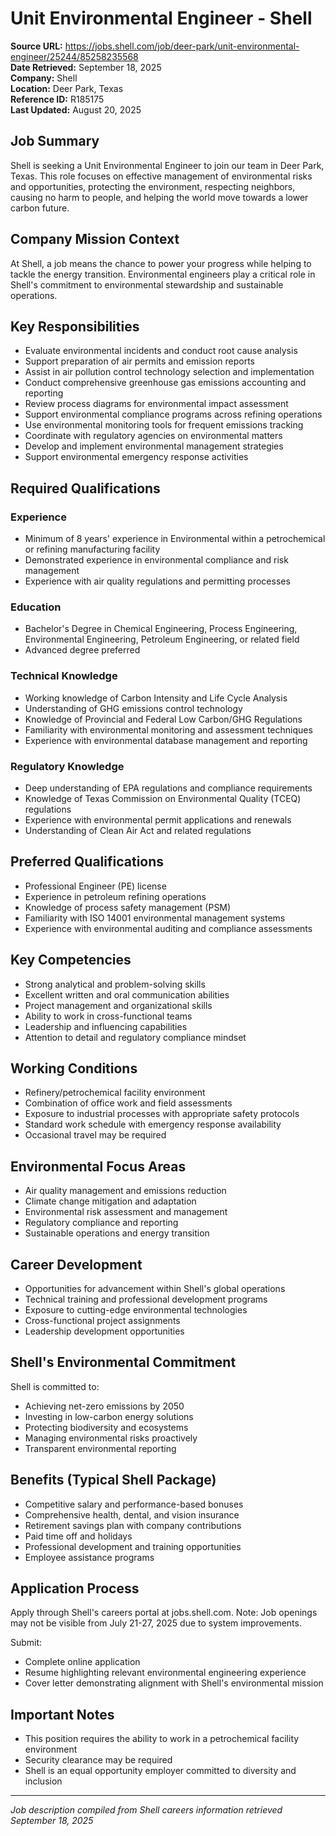 # Unit Environmental Engineer - Shell

**Source URL:** https://jobs.shell.com/job/deer-park/unit-environmental-engineer/25244/85258235568  
**Date Retrieved:** September 18, 2025  
**Company:** Shell  
**Location:** Deer Park, Texas  
**Reference ID:** R185175  
**Last Updated:** August 20, 2025  

## Job Summary
Shell is seeking a Unit Environmental Engineer to join our team in Deer Park, Texas. This role focuses on effective management of environmental risks and opportunities, protecting the environment, respecting neighbors, causing no harm to people, and helping the world move towards a lower carbon future.

## Company Mission Context
At Shell, a job means the chance to power your progress while helping to tackle the energy transition. Environmental engineers play a critical role in Shell's commitment to environmental stewardship and sustainable operations.

## Key Responsibilities
- Evaluate environmental incidents and conduct root cause analysis
- Support preparation of air permits and emission reports
- Assist in air pollution control technology selection and implementation
- Conduct comprehensive greenhouse gas emissions accounting and reporting
- Review process diagrams for environmental impact assessment
- Support environmental compliance programs across refining operations
- Use environmental monitoring tools for frequent emissions tracking
- Coordinate with regulatory agencies on environmental matters
- Develop and implement environmental management strategies
- Support environmental emergency response activities

## Required Qualifications

### Experience
- Minimum of 8 years' experience in Environmental within a petrochemical or refining manufacturing facility
- Demonstrated experience in environmental compliance and risk management
- Experience with air quality regulations and permitting processes

### Education
- Bachelor's Degree in Chemical Engineering, Process Engineering, Environmental Engineering, Petroleum Engineering, or related field
- Advanced degree preferred

### Technical Knowledge
- Working knowledge of Carbon Intensity and Life Cycle Analysis
- Understanding of GHG emissions control technology
- Knowledge of Provincial and Federal Low Carbon/GHG Regulations
- Familiarity with environmental monitoring and assessment techniques
- Experience with environmental database management and reporting

### Regulatory Knowledge
- Deep understanding of EPA regulations and compliance requirements
- Knowledge of Texas Commission on Environmental Quality (TCEQ) regulations
- Experience with environmental permit applications and renewals
- Understanding of Clean Air Act and related regulations

## Preferred Qualifications
- Professional Engineer (PE) license
- Experience in petroleum refining operations
- Knowledge of process safety management (PSM)
- Familiarity with ISO 14001 environmental management systems
- Experience with environmental auditing and compliance assessments

## Key Competencies
- Strong analytical and problem-solving skills
- Excellent written and oral communication abilities
- Project management and organizational skills
- Ability to work in cross-functional teams
- Leadership and influencing capabilities
- Attention to detail and regulatory compliance mindset

## Working Conditions
- Refinery/petrochemical facility environment
- Combination of office work and field assessments
- Exposure to industrial processes with appropriate safety protocols
- Standard work schedule with emergency response availability
- Occasional travel may be required

## Environmental Focus Areas
- Air quality management and emissions reduction
- Climate change mitigation and adaptation
- Environmental risk assessment and management
- Regulatory compliance and reporting
- Sustainable operations and energy transition

## Career Development
- Opportunities for advancement within Shell's global operations
- Technical training and professional development programs
- Exposure to cutting-edge environmental technologies
- Cross-functional project assignments
- Leadership development opportunities

## Shell's Environmental Commitment
Shell is committed to:
- Achieving net-zero emissions by 2050
- Investing in low-carbon energy solutions
- Protecting biodiversity and ecosystems
- Managing environmental risks proactively
- Transparent environmental reporting

## Benefits (Typical Shell Package)
- Competitive salary and performance-based bonuses
- Comprehensive health, dental, and vision insurance
- Retirement savings plan with company contributions
- Paid time off and holidays
- Professional development and training opportunities
- Employee assistance programs

## Application Process
Apply through Shell's careers portal at jobs.shell.com. Note: Job openings may not be visible from July 21-27, 2025 due to system improvements.

Submit:
- Complete online application
- Resume highlighting relevant environmental engineering experience
- Cover letter demonstrating alignment with Shell's environmental mission

## Important Notes
- This position requires the ability to work in a petrochemical facility environment
- Security clearance may be required
- Shell is an equal opportunity employer committed to diversity and inclusion

---
*Job description compiled from Shell careers information retrieved September 18, 2025*